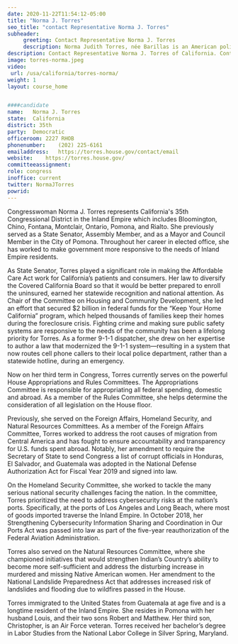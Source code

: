```yaml
---
date: 2020-11-22T11:54:12-05:00
title: "Norma J. Torres"
seo_title: "contact Representative Norma J. Torres"
subheader:
     greeting: Contact Representative Norma J. Torres 
     description: Norma Judith Torres, née Barillas is an American politician. She is a member of the United States House of Representatives for California's 35th congressional district. Previously, she was a member of the California State Senate representing the 35th district. She is a member of the Democratic Party.
description: Contact Representative Norma J. Torres of California. Contact information for Norma J. Torres includes email address, phone number, and mailing address.
image: torres-norma.jpeg
video: 
 url: /usa/california/torres-norma/
weight: 1
layout: course_home


####candidate
name:	Norma J. Torres
state:	California
district: 35th
party:	Democratic
officeroom:	2227 RHOB
phonenumber:	(202) 225-6161
emailaddress:	https://torres.house.gov/contact/email
website:	https://torres.house.gov/
committeeassignment: 
role: congress
inoffice: current
twitter: NormaJTorres
powrid: 
---
```


Congresswoman Norma J. Torres represents California's 35th Congressional District in the Inland Empire which includes Bloomington, Chino, Fontana, Montclair, Ontario, Pomona, and Rialto. She previously served as a State Senator, Assembly Member, and as a Mayor and Council Member in the City of Pomona. Throughout her career in elected office, she has worked to make government more responsive to the needs of Inland Empire residents.

As State Senator, Torres played a significant role in making the Affordable Care Act work for California’s patients and consumers.  Her law to diversify the Covered California Board so that it would be better prepared to enroll the uninsured, earned her statewide recognition and national attention.  As Chair of the Committee on Housing and Community Development, she led an effort that secured $2 billion in federal funds for the “Keep Your Home California” program, which helped thousands of families keep their homes during the foreclosure crisis.  Fighting crime and making sure public safety systems are responsive to the needs of the community has been a lifelong priority for Torres. As a former 9-1-1 dispatcher, she drew on her expertise to author a law that modernized the 9-1-1 system—resulting in a system that now routes cell phone callers to their local police department, rather than a statewide hotline, during an emergency.

Now on her third term in Congress, Torres currently serves on the powerful House Appropriations and Rules Committees. The Appropriations Committee is responsible for appropriating all federal spending, domestic and abroad. As a member of the Rules Committee, she helps determine the consideration of all legislation on the House floor.

Previously, she served on the Foreign Affairs, Homeland Security, and Natural Resources Committees. As a member of the Foreign Affairs Committee, Torres worked to address the root causes of migration from Central America and has fought to ensure accountability and transparency for U.S. funds spent abroad. Notably, her amendment to require the Secretary of State to send Congress a list of corrupt officials in Honduras, El Salvador, and Guatemala was adopted in the National Defense Authorization Act for Fiscal Year 2019 and signed into law.

On the Homeland Security Committee, she worked to tackle the many serious national security challenges facing the nation. In the committee, Torres prioritized the need to address cybersecurity risks at the nation’s ports. Specifically, at the ports of Los Angeles and Long Beach, where most of goods imported traverse the Inland Empire. In October 2018, her Strengthening Cybersecurity Information Sharing and Coordination in Our Ports Act was passed into law as part of the five-year reauthorization of the Federal Aviation Administration.

Torres also served on the Natural Resources Committee, where she championed initiatives that would strengthen Indian’s Country’s ability to become more self-sufficient and address the disturbing increase in murdered and missing Native American women. Her amendment to the National Landslide Preparedness Act that addresses increased risk of landslides and flooding due to wildfires passed in the House.

Torres immigrated to the United States from Guatemala at age five and is a longtime resident of the Inland Empire.  She resides in Pomona with her husband Louis, and their two sons Robert and Matthew. Her third son, Christopher, is an Air Force veteran. Torres received her bachelor’s degree in Labor Studies from the National Labor College in Silver Spring, Maryland.